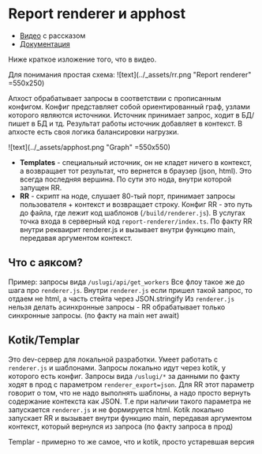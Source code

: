 # Report renderer и apphost

- [Видео](https://cipt-cms-storage2.yndx.net/recs/spaces/a14a7646-998b-4d08-b6fd-3159885fa814/20210220140558+0300.mp4) с рассказом
- [Документация](https://doc.yandex-team.ru/apphost/pages/why_me.html)

Ниже краткое изложение того, что в видео.

Для понимания простая схема:
![text](../_assets/rr.png "Report renderer" =550x250)

Апхост обрабатывает запросы в соответствии с прописанным конфигом. Конфиг представляет собой ориентированный граф, узлами которого являются источники. Источник принимает запрос, ходит в БД/пишет в БД и тд. Результат работы источник добавляет в контекст.
В апхосте есть своя логика балансировки нагрузки.

![text](../_assets/apphost.png "Graph" =550x550)

* **Templates** - специальный источник, он не кладет ничего в контекст, а возвращает тот результат, что вернется в браузер (json, html). Это всегда последняя вершина. По сути это нода, внутри которой запущен RR.
* **RR** - скрипт на ноде, слушает 80-тый порт, принимает запросы пользователя + контекст и возвращает строку. Конфиг RR - это путь до файла, где лежит код шаблонов (`/build/renderer.js`). В услугах точка входа в серверный код `report-renderer/index.ts`. По факту RR внутри рекваирит renderer.js и вызывает внутри функцию main, передавая аргументом контекст.

## Что с аяксом?
Пример: запросы вида `/uslugi/api/get_workers`
Все флоу такое же до шага про `renderer.js`. Внутри `renderer.js` если пришел такой запрос, то отдаем не html, а часть стейта через JSON.stringify
Из `renderer.js` нельзя делать асинхронные запросы - RR обрабатывает только синхронные запросы. (по факту на main нет await)

## Kotik/Templar

Это dev-сервер для локальной разработки. Умеет работать с `renderer.js` и шаблонами. Запросы локально идут через kotik, у которого есть конфиг.
Запросы вида `/uslugi/*` за данными по факту ходят в прод с параметром `renderer_export=json`. Для RR этот параметр говорит о том, что не надо выполнять шаблоны, а надо просто вернуть содержание контекста как JSON. Т.е при наличии такого параметра не запускается `renderer.js` и не формируется html.
Kotik локально запускает RR и вызывает внутри функцию main, передавая аргументом контекст, который вернулся из запроса (по факту запроса в прод)

Templar - примерно то же самое, что и kotik, просто устаревшая версия
